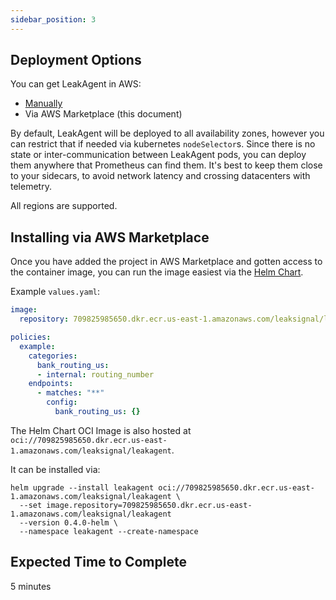 ```yaml
---
sidebar_position: 3
---
```


## Deployment Options

You can get LeakAgent in AWS:
* [Manually](./)
* Via AWS Marketplace (this document)

By default, LeakAgent will be deployed to all availability zones, however you can restrict that if needed via kubernetes `nodeSelector`s. Since there is no state or inter-communication between LeakAgent pods, you can deploy them anywhere that Prometheus can find them. It's best to keep them close to your sidecars, to avoid network latency and crossing datacenters with telemetry.

All regions are supported.

## Installing via AWS Marketplace

Once you have added the project in AWS Marketplace and gotten access to the container image, you can run the image easiest via the [Helm Chart](./Helm%20Chart).

Example `values.yaml`:

```yaml
image:
  repository: 709825985650.dkr.ecr.us-east-1.amazonaws.com/leaksignal/leakagent

policies:
  example:
    categories:
      bank_routing_us:
      - internal: routing_number
    endpoints:
      - matches: "**"
        config:
          bank_routing_us: {}
```

The Helm Chart OCI Image is also hosted at `oci://709825985650.dkr.ecr.us-east-1.amazonaws.com/leaksignal/leakagent`.

It can be installed via:
```
helm upgrade --install leakagent oci://709825985650.dkr.ecr.us-east-1.amazonaws.com/leaksignal/leakagent \
  --set image.repository=709825985650.dkr.ecr.us-east-1.amazonaws.com/leaksignal/leakagent
  --version 0.4.0-helm \
  --namespace leakagent --create-namespace
```

## Expected Time to Complete

5 minutes

